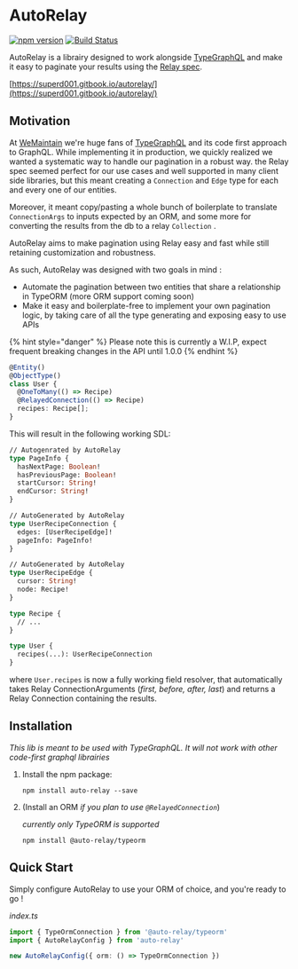 # AutoRelay

[![npm version](https://badge.fury.io/js/auto-relay.svg)](https://badge.fury.io/js/auto-relay) [![Build Status](https://travis-ci.org/wemaintain/auto-relay.svg?branch=master)](https://travis-ci.org/wemaintain/auto-relay)

AutoRelay is a librairy designed to work alongside [TypeGraphQL](https://typegraphql.ml/) and make it easy to paginate your results using the [Relay spec](https://facebook.github.io/relay/graphql/connections.htm). 

[https://superd001.gitbook.io/autorelay/](https://superd001.gitbook.io/autorelay/)

## Motivation

At [WeMaintain](https://wemaintain.com) we're huge fans of [TypeGraphQL](https://typegraphql.ml/) and its code first approach to GraphQL. While implementing it in production, we quickly realized we wanted a systematic way to handle our pagination in a robust way. the Relay spec seemed perfect for our use cases and well supported in many client side libraries, but this meant creating a `Connection` and `Edge` type for each and every one of our entities.

Moreover, it meant copy/pasting a whole bunch of boilerplate to translate `ConnectionArgs` to inputs expected by an ORM, and some more for converting the results from the db to a relay `Collection` .

AutoRelay aims to make pagination using Relay easy and fast while still retaining customization and robustness.  

As such, AutoRelay was designed with two goals in mind : 

* Automate the pagination between two entities that share a relationship in TypeORM \(more ORM support coming soon\)
* Make it easy and boilerplate-free to implement your own pagination logic, by taking care of all the type generating and exposing easy to use APIs

{% hint style="danger" %}
Please note this is currently a W.I.P, expect frequent breaking changes in the API until 1.0.0
{% endhint %}

```typescript
@Entity()
@ObjectType()
class User {
  @OneToMany(() => Recipe)
  @RelayedConnection(() => Recipe)
  recipes: Recipe[];
}
```

This will result in the following working SDL:

```graphql
// Autogenrated by AutoRelay
type PageInfo {
  hasNextPage: Boolean!
  hasPreviousPage: Boolean!
  startCursor: String!
  endCursor: String!
}

// AutoGenerated by AutoRelay
type UserRecipeConnection {
  edges: [UserRecipeEdge]!
  pageInfo: PageInfo!
}

// AutoGenerated by AutoRelay
type UserRecipeEdge {
  cursor: String!
  node: Recipe!
}

type Recipe {
  // ...
}

type User {
  recipes(...): UserRecipeConnection
}
```

where `User.recipes` is now a fully working field resolver, that automatically takes Relay ConnectionArguments \(_first, before, after, last_\) and returns a Relay Connection containing the results.

## Installation

_This lib is meant to be used with TypeGraphQL. It will not work with other code-first graphql librairies_

1. Install the npm package:

   `npm install auto-relay --save`

2. \(Install an ORM _if you plan to use `@RelayedConnection`_\)

   _currently only TypeORM is supported_

   `npm install @auto-relay/typeorm`

## Quick Start

Simply configure AutoRelay to use your ORM of choice, and you're ready to go !

_index.ts_

```typescript
import { TypeOrmConnection } from '@auto-relay/typeorm'
import { AutoRelayConfig } from 'auto-relay'

new AutoRelayConfig({ orm: () => TypeOrmConnection })
```


